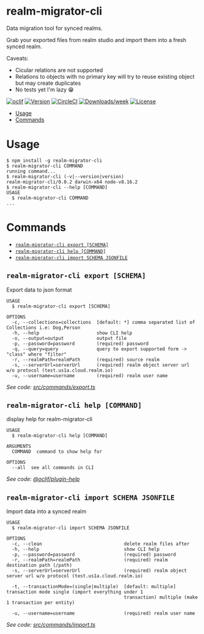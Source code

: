 realm-migrator-cli
==================

Data migration tool for synced realms.

Grab your exported files from realm studio and import them into a fresh synced realm.

Caveats:
  - Cicular relations are not supported
  - Relations to objects with no primary key will try to reuse existing object but may create duplicates 
  - No tests yet I'm lazy :grin:


[![oclif](https://img.shields.io/badge/cli-oclif-brightgreen.svg)](https://oclif.io)
[![Version](https://img.shields.io/npm/v/realm-migrator-cli.svg)](https://npmjs.org/package/realm-migrator-cli)
[![CircleCI](https://circleci.com/gh/gonza-lito/realm-migrator-cli/tree/master.svg?style=shield)](https://circleci.com/gh/gonza-lito/realm-migrator-cli/tree/master)
[![Downloads/week](https://img.shields.io/npm/dw/realm-migrator-cli.svg)](https://npmjs.org/package/realm-migrator-cli)
[![License](https://img.shields.io/npm/l/realm-migrator-cli.svg)](https://github.com/gonza-lito/realm-migrator-cli/blob/master/package.json)

<!-- toc -->
* [Usage](#usage)
* [Commands](#commands)
<!-- tocstop -->
# Usage
<!-- usage -->
```sh-session
$ npm install -g realm-migrator-cli
$ realm-migrator-cli COMMAND
running command...
$ realm-migrator-cli (-v|--version|version)
realm-migrator-cli/0.0.2 darwin-x64 node-v8.16.2
$ realm-migrator-cli --help [COMMAND]
USAGE
  $ realm-migrator-cli COMMAND
...
```
<!-- usagestop -->
# Commands
<!-- commands -->
* [`realm-migrator-cli export [SCHEMA]`](#realm-migrator-cli-export-schema)
* [`realm-migrator-cli help [COMMAND]`](#realm-migrator-cli-help-command)
* [`realm-migrator-cli import SCHEMA JSONFILE`](#realm-migrator-cli-import-schema-jsonfile)

## `realm-migrator-cli export [SCHEMA]`

Export data to json format

```
USAGE
  $ realm-migrator-cli export [SCHEMA]

OPTIONS
  -c, --collections=collections  [default: *] comma separated list of Collections i.e: Dog,Person
  -h, --help                     show CLI help
  -o, --output=output            output file
  -p, --password=password        (required) password
  -q, --query=query              query to export supported form -> "class" where "filter"
  -r, --realmPath=realmPath      (required) source realm
  -s, --serverUrl=serverUrl      (required) realm object server url w/o protocol (test.us1a.cloud.realm.io)
  -u, --username=username        (required) realm user name
```

_See code: [src/commands/export.ts](https://github.com/gonza-lito/realm-migrator-cli/blob/v0.0.2/src/commands/export.ts)_

## `realm-migrator-cli help [COMMAND]`

display help for realm-migrator-cli

```
USAGE
  $ realm-migrator-cli help [COMMAND]

ARGUMENTS
  COMMAND  command to show help for

OPTIONS
  --all  see all commands in CLI
```

_See code: [@oclif/plugin-help](https://github.com/oclif/plugin-help/blob/v2.2.3/src/commands/help.ts)_

## `realm-migrator-cli import SCHEMA JSONFILE`

Import data into a synced realm

```
USAGE
  $ realm-migrator-cli import SCHEMA JSONFILE

OPTIONS
  -c, --clean                              delete realm files after
  -h, --help                               show CLI help
  -p, --password=password                  (required) password
  -r, --realmPath=realmPath                (required) realm destination path (/path)
  -s, --serverUrl=serverUrl                (required) realm object server url w/o protocol (test.us1a.cloud.realm.io)

  -t, --transactionMode=(single|multiple)  [default: multiple] transaction mode single (import everything under 1
                                           transaction) multiple (make 1 transaction per entity)

  -u, --username=username                  (required) realm user name
```

_See code: [src/commands/import.ts](https://github.com/gonza-lito/realm-migrator-cli/blob/v0.0.2/src/commands/import.ts)_
<!-- commandsstop -->
